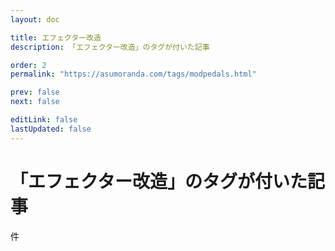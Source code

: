 ```yaml
---
layout: doc

title: エフェクター改造
description: 「エフェクター改造」のタグが付いた記事

order: 2
permalink: "https://asumoranda.com/tags/modpedals.html"

prev: false
next: false

editLink: false
lastUpdated: false
---
```


<script lang="ts" setup>
    import TaggedPostList   from "../.vitepress/components/TaggedPostList.vue"
    import PostCounter      from "../.vitepress/components/PostCounter.vue"
</script>

# 「エフェクター改造」のタグが付いた記事

<span class="text-base"><PostCounter tag="modpedals" /></span>件

<TaggedPostList tag="modpedals" />
